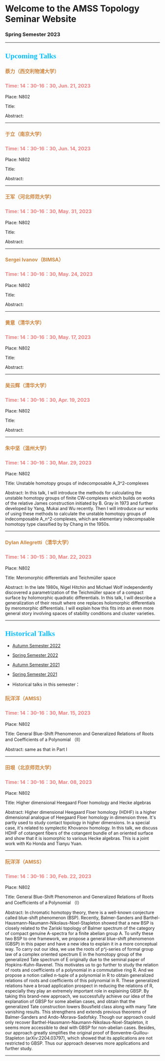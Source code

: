 # Welcome to the AMSS Topology Seminar Website 

### Spring Semester 2023

-------------------------------------------------------------------------------------------

## <font color=DeepSkyBlue size=5 face="黑体">Upcoming Talks</font>


### <font color=Peru size=3> 蔡力（西交利物浦大学） </font>

### <font color=LightCoral size=3>Time: 14：30-16：30, Jun. 21, 2023</font>

Place: N802

Title: 


Abstract: 

-------------------------------------------------------------------------------------------


### <font color=Peru size=3> 于立（南京大学） </font>

### <font color=LightCoral size=3>Time: 14：30-16：30, Jun. 14, 2023</font>

Place: N802

Title: 


Abstract: 

-------------------------------------------------------------------------------------------



### <font color=Peru size=3> 王军（河北师范大学） </font>

### <font color=LightCoral size=3>Time: 14：30-16：30, May. 31, 2023</font>

Place: N802

Title: 


Abstract: 

-------------------------------------------------------------------------------------------



### <font color=Peru size=3> Sergei Ivanov（BIMSA） </font>

### <font color=LightCoral size=3>Time: 14：30-16：30, May. 24, 2023</font>

Place: N802

Title: 


Abstract: 

-------------------------------------------------------------------------------------------

### <font color=Peru size=3> 黄意（清华大学） </font>

### <font color=LightCoral size=3>Time: 14：30-16：30, May. 17, 2023</font>

Place: N802

Title: 


Abstract: 

-------------------------------------------------------------------------------------------

### <font color=Peru size=3> 吴云辉（清华大学） </font>

### <font color=LightCoral size=3>Time: 14：30-16：30, Apr. 19, 2023</font>

Place: N802

Title: 


Abstract: 


-------------------------------------------------------------------------------------------

### <font color=Peru size=3> 朱中坚（温州大学） </font>

### <font color=LightCoral size=3>Time: 14：30-16：30, Mar. 29, 2023</font>

Place: N802

Title: Unstable homotopy groups of indecomposable A_3^2-complexes


Abstract: In this talk, I will introduce the methods for calculating the unstable homotopy groups of finite CW-complexes which builds on works of the relative James construction initiated by  B. Gray in  1973 and further developed by Yang, Mukai and  Wu  recently. Then I will introduce our works of using these methods to calculate the unstable homotopy groups of indecomposable A_n^2-complexes, which are elementary indecompsable homotopy type classified by by Chang in the 1950s. 


-------------------------------------------------------------------------------------------


### <font color=Peru size=3> Dylan Allegretti（清华大学） </font>

### <font color=LightCoral size=3>Time: 14：30-15：30, Mar. 22, 2023</font>

Place: N802

Title: Meromorphic differentials and Teichmüller space


Abstract: In the late 1980s, Nigel Hitchin and Michael Wolf independently discovered a parametrization of the Teichmüller space of a compact surface by holomorphic quadratic differentials. In this talk, I will describe a generalization of their result where one replaces holomorphic differentials by meromorphic differentials. I will explain how this fits into an even more general story involving spaces of stability conditions and cluster varieties.

-------------------------------------------------------------------------------------------









## <font color=DeepSkyBlue size=5 face="黑体">Historical Talks</font>

-	[Autumn Semester 2022](https://hrzsea.github.io/AMSS-Topology-Seminar-2022Autumn/)  
-	[Spring Semester 2022](https://hrzsea.github.io/AMSS-Topology-Seminar-2022Spring/) 
-	[Autumn Semester 2021](https://hrzsea.github.io/AMSS-Topology-Seminar-2021Autumn/) 
-	[Spring Semester 2021](https://hrzsea.github.io/AMSS-Topology-Seminar-2021Spring/) 

-	Historical talks in this semester：


### <font color=Peru size=3> 阮洋洋（AMSS） </font>

### <font color=LightCoral size=3>Time: 14：30-16：30, Mar. 15, 2023</font>

Place: N802

Title: General Blue-Shift Phenomenon and Generalized Relations of Roots and Coefficients of a Polynomial （II）


Abstract: same as that in Part I


-------------------------------------------------------------------------------------------

### <font color=Peru size=3> 田垠（北京师范大学） </font>

### <font color=LightCoral size=3>Time: 14：30-16：30, Mar. 08, 2023</font>

Place: N802

Title: Higher dimensional Heegaard Floer homology and Hecke algebras 


Abstract: Higher dimensional Heegaard Floer homology (HDHF) is a higher dimensional analogue of Heegaard Floer homology in dimension three. It's partly used to study contact topology in higher dimensions. In a special case, it's related to symplectic Khovanov homology. In this talk, we discuss HDHF of cotangent fibers of the cotangent bundle of an oriented surface and show that it is isomorphic to various Hecke algebras. This is a joint work with Ko Honda and Tianyu Yuan.

-------------------------------------------------------------------------------------------




### <font color=Peru size=3> 阮洋洋（AMSS） </font>

### <font color=LightCoral size=3>Time: 14：30-16：30, Feb. 22, 2023</font>

Place: N802

Title: General Blue-Shift Phenomenon and Generalized Relations of Roots and Coefficients of a Polynomial （I）


Abstract: In chromatic homotopy theory, there is a well-known conjecture called blue-shift phenomenon (BSP). Recently, Balmer-Sanders and Barthel-Hausmann-Naumann-Nikolaus-Noel-Stapleton showed that a new BSP is closely related to the Zariski topology of Balmer spectrum of the category of compact genuine A-spectra for a finite abelian group A. To unify these two BSP to one framework, we propose a general blue-shift phenomenon (GBSP) in this paper and have a new idea to explain it in a more conceptual way. To carry out our idea, we use the roots of p^j-series of formal group law of a complex oriented spectrum E in the homotopy group of the generalized Tate spectrum of E originally due to the seminal paper of Hopkins-Kuhn-Ravenel. This motivates us to go further to study the relation of roots and coefficients of a polynomial in a commutative ring R. And we propose a notion called n-tuple of a polynomial in R to obtain generalized relations of roots and coefficients of this polynomial in R. These generalized relations have a broad application prospect in reducing the relations of R, especially they play an extremely important role in explaining GBSP. By taking this brand-new approach, we successfully achieve our idea of the explanation of GBSP for some abelian cases, and obtain that the generalized Tate construction lowers Bousfield class along with many Tate vanishing results. This strengthens and extends previous theorems of Balmer-Sanders and Ando-Morava-Sadofsky. Though our approach could only recover Barthel-Hausmann-Naumann-Nikolaus-Noel-Stapleton, it seems more accessible to deal with GBSP for non-abelian cases. Besides, our approach greatly simplifies the original proof of Bonventre-Guillou-Stapleton (arXiv:2204.03797), which showed that its applications are not restricted to GBSP. Thus our approach deserves more applications and further study.

-------------------------------------------------------------------------------------------





